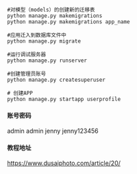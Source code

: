 ```shell
#对模型（models）的创建新的迁移表
python manage.py makemigrations
python manage.py makemigrations app_name

#应用迁入到数据库文件中
python manage.py migrate

#运行调试服务器
python manage.py runserver

#创建管理员账号
python manage.py createsuperuser

# 创建APP
python manage.py startapp userprofile
```
#### 账号密码
admin admin
jenny jenny123456  
#### 教程地址
https://www.dusaiphoto.com/article/20/  
